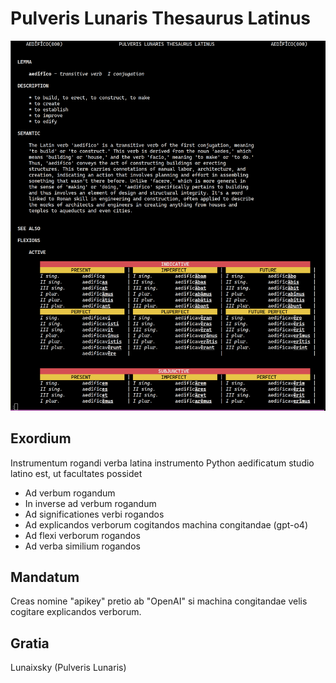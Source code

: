 # Pulveris Lunaris Thesaurus Latinus

![](./view.png)

## Exordium

Instrumentum rogandi verba latina instrumento Python aedificatum studio latino est, ut facultates possidet

+ Ad verbum rogandum
+ In inverse ad verbum rogandum
+ Ad significationes verbi rogandos
+ Ad explicandos verborum cogitandos machina congitandae (gpt-o4)
+ Ad flexi verborum rogandos
+ Ad verba similium rogandos

## Mandatum
Creas nomine "apikey" pretio ab "OpenAI" si machina congitandae velis cogitare explicandos verborum.

## Gratia
Lunaixsky (Pulveris Lunaris)